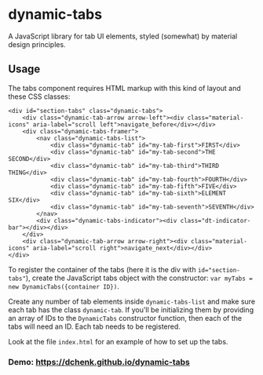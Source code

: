 # dynamic-tabs
A JavaScript library for tab UI elements, styled (somewhat) by material design principles.

## Usage
The tabs component requires HTML markup with this kind of layout and these CSS classes:
```
<div id="section-tabs" class="dynamic-tabs">
    <div class="dynamic-tab-arrow arrow-left"><div class="material-icons" aria-label="scroll left">navigate_before</div></div>
    <div class="dynamic-tabs-framer">
        <nav class="dynamic-tabs-list">
            <div class="dynamic-tab" id="my-tab-first">FIRST</div>
            <div class="dynamic-tab" id="my-tab-second">THE SECOND</div>
            <div class="dynamic-tab" id="my-tab-third">THIRD THING</div>
            <div class="dynamic-tab" id="my-tab-fourth">FOURTH</div>
            <div class="dynamic-tab" id="my-tab-fifth">FIVE</div>
            <div class="dynamic-tab" id="my-tab-sixth">ELEMENT SIX</div>
            <div class="dynamic-tab" id="my-tab-seventh">SEVENTH</div>
        </nav>
        <div class="dynamic-tabs-indicator"><div class="dt-indicator-bar"></div></div>
    </div>
    <div class="dynamic-tab-arrow arrow-right"><div class="material-icons" aria-label="scroll right">navigate_next</div></div>
</div>
```
To register the container of the tabs (here it is the div with `id="section-tabs"`), create the JavaScript tabs object with the constructor: `var myTabs = new DynamicTabs({container ID})`.

Create any number of tab elements inside `dynamic-tabs-list` and make sure each tab has the class `dynamic-tab`. If you'll be initializing them by providing an array of IDs to the `DynamicTabs` constructor function, then each of the tabs will need an ID. Each tab needs to be registered.

Look at the file `index.html` for an example of how to set up the tabs.

### Demo: https://dchenk.github.io/dynamic-tabs
